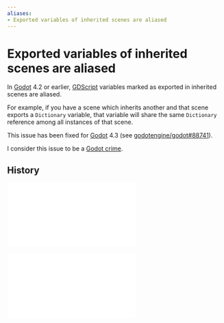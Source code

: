```yaml
---
aliases:
- Exported variables of inherited scenes are aliased
---
```


# Exported variables of inherited scenes are aliased

In [Godot](godot.md) 4.2 or earlier, [GDScript](godot-gdscript.md) variables marked as exported in inherited scenes are aliased.

For example, if you have a scene which inherits another and that scene exports a `Dictionary` variable, that variable will share the same `Dictionary` reference among all instances of that scene.

This issue has been fixed for [Godot](godot.md) 4.3 (see [godotengine/godot#88741](https://github.com/godotengine/godot/pull/88741)).

I consider this issue to be a [Godot crime](godot-crimes.md).

## History

![20240222_2021](../entries/20240222_2021.md)

![20240703_194355](../entries/20240703_194355.md)
